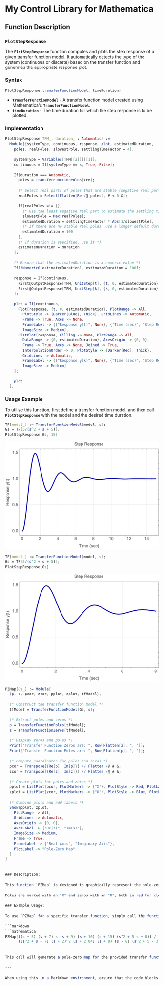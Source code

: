 # My Control Library for Mathematica

## ****Function Description****

### **`PlotStepResponse`**

The **`PlotStepResponse`** function computes and plots the step response of a given transfer function model. It automatically detects the type of the system (continuous or discrete) based on the transfer function and generates the appropriate response plot.

### Syntax

```mathematica
PlotStepResponse[transferFunctionModel, timeDuration]
```

- **`transferFunctionModel`** - A transfer function model created using Mathematica's **`TransferFunctionModel`**.
- **`timeDuration`** - The time duration for which the step response is to be plotted.

### Implementation

```mathematica
PlotStepResponse[TFM_, duration_ : Automatic] := 
  Module[{systemType, continuous, response, plot, estimatedDuration, 
    poles, realPoles, slowestPole, settlingTimeFactor = 4},
    
    systemType = Variables[TFM[[2]]][[1]];
    continuous = If[systemType == s, True, False];

    If[duration === Automatic,
      poles = TransferFunctionPoles[TFM];

      (* Select real parts of poles that are stable (negative real part) *)
      realPoles = Select[Flatten[Re /@ poles], # < 0 &];
      
      If[realPoles =!= {},
        (* Use the least negative real part to estimate the settling time *)
        slowestPole = Max[realPoles];
        estimatedDuration = settlingTimeFactor * Abs[1/slowestPole],
        (* If there are no stable real poles, use a longer default duration *)
        estimatedDuration = 100
      ],
      (* If duration is specified, use it *)
      estimatedDuration = duration
    ];

    (* Ensure that the estimatedDuration is a numeric value *)
    If[!NumericQ[estimatedDuration], estimatedDuration = 100];

    response = If[continuous, 
      First@OutputResponse[TFM, UnitStep[t], {t, 0, estimatedDuration}],
      First@OutputResponse[TFM, UnitStep[k], {k, 0, estimatedDuration}]
    ];

    plot = If[continuous, 
      Plot[response, {t, 0, estimatedDuration}, PlotRange -> All, 
        PlotStyle -> {Darker[Blue], Thick}, GridLines -> Automatic, 
        Frame -> True, Axes -> None, 
        FrameLabel -> {{"Response y(t)", None}, {"Time (sec)", "Step Response"}}, 
        ImageSize -> Medium],
      ListPlot[response, Filling -> None, PlotRange -> All, 
        DataRange -> {0, estimatedDuration}, AxesOrigin -> {0, 0}, 
        Frame -> True, Axes -> None, Joined -> True, 
        InterpolationOrder -> 0, PlotStyle -> {Darker[Red], Thick}, 
        GridLines -> Automatic, 
        FrameLabel -> {{"Response y(k)", None}, {"Time (sec)", "Step Response"}}, 
        ImageSize -> Medium]
    ];

    plot
  ];
```

### **Usage Example**

To utilize this function, first define a transfer function model, and then call **`PlotStepResponse`** with the model and the desired time duration.

```mathematica
TF[model_] := TransferFunctionModel[model, s];
Gs = TF[5/(s^2 + s + 5)];
PlotStepResponse[Gs, 15]
```

![Untitled](Untitled.png)

```mathematica
TF[model_] := TransferFunctionModel[model, s];
Gs = TF[5/(s^2 + s + 5)];
PlotStepResponse[Gs]
```

![Untitled](Untitled1.png)


```mathematica
PZMap[Gs_] := Module[
  {p, z, pcor, zcor, pplot, zplot, tfModel},

  (* Construct the transfer function model *)
  tfModel = TransferFunctionModel[Gs, s];

  (* Extract poles and zeros *)
  p = TransferFunctionPoles[tfModel];
  z = TransferFunctionZeros[tfModel];

  (* Display zeros and poles *)
  Print["Transfer Function Zeros are: ", Row[Flatten[z], ", "]];
  Print["Transfer Function Poles are: ", Row[Flatten[p], ", "]];

  (* Compute coordinates for poles and zeros *)
  pcor = Transpose[{Re[p], Im[p]}] // Flatten /@ # &;
  zcor = Transpose[{Re[z], Im[z]}] // Flatten /@ # &;

  (* Create plots for poles and zeros *)
  pplot = ListPlot[pcor, PlotMarkers -> {"X"}, PlotStyle -> Red, PlotLabel -> "Poles"];
  zplot = ListPlot[zcor, PlotMarkers -> {"O"}, PlotStyle -> Blue, PlotLabel -> "Zeros"];

  (* Combine plots and add labels *)
  Show[pplot, zplot,
    PlotRange -> All,
    GridLines -> Automatic,
    AxesOrigin -> {0, 0},
    AxesLabel -> {"Re(s)", "Im(s)"},
    ImageSize -> Medium,
    Frame -> True,
    FrameLabel -> {"Real Axis", "Imaginary Axis"},
    PlotLabel -> "Pole-Zero Map"
  ]
]


### Description:

This function `PZMap` is designed to graphically represent the pole-zero map of a given transfer function in the s-domain. The function accepts a transfer function `Gs` as input. It calculates the poles and zeros of the transfer function and displays them on a 2D plot, where the real and imaginary parts of the poles and zeros are plotted on the x-axis (Re(s)) and y-axis (Im(s)), respectively.

Poles are marked with an "X" and zeros with an "O", both in red for clear visibility. The plot includes grid lines for reference and is labeled appropriately, including a frame for enhanced readability. This visual representation is crucial for analyzing the stability and frequency response characteristics of control systems.

### Example Usage:

To use `PZMap` for a specific transfer function, simply call the function with the transfer function as its argument:

```markdown
```mathematica
PZMap[((s + 5) (s + 7) s (s + 9) (s + 10) (s + 15) (s^2 + 5 s + 8)) /
      ((s^2 + s + 7) (s + 2)^2 (s + 2.04) (s + 8) (s - 8) (s^2 + 5 - 3.8 s))]


This call will generate a pole-zero map for the provided transfer function, aiding in the analysis of the system's characteristics.

---

When using this in a Markdown environment, ensure that the code blocks are correctly formatted with triple backticks (\`\`\`) as shown.


